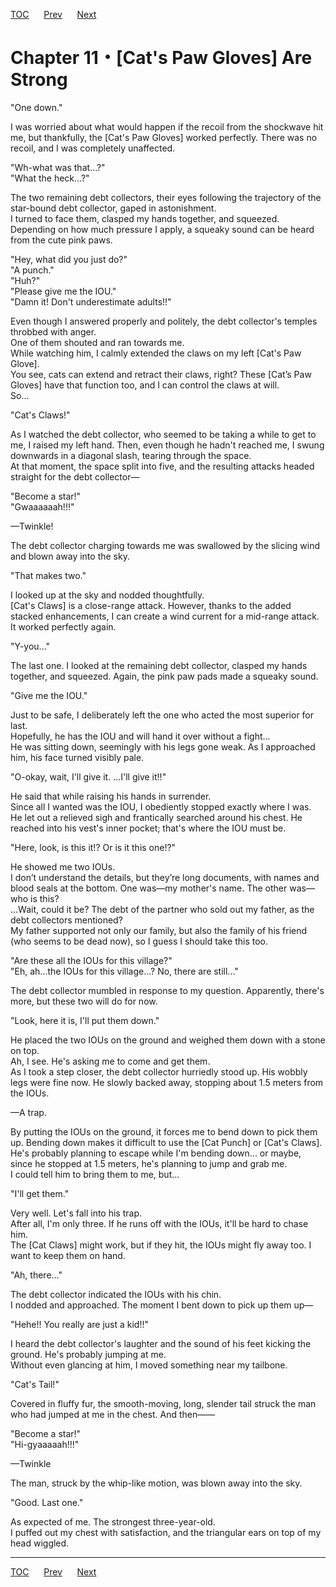 [TOC](../readme.md)&nbsp;&nbsp;&nbsp;&nbsp;&nbsp;&nbsp;[Prev](Section_0010.md)&nbsp;&nbsp;&nbsp;&nbsp;&nbsp;&nbsp;[Next](Section_0012.md)



# Chapter 11・\[Cat's Paw Gloves\] Are Strong

"One down."  
  
I was worried about what would happen if the recoil from the shockwave
hit me, but thankfully, the \[Cat's Paw Gloves\] worked perfectly. There
was no recoil, and I was completely unaffected.  
  
"Wh-what was that...?"  
"What the heck...?"  
  
The two remaining debt collectors, their eyes following the trajectory
of the star-bound debt collector, gaped in astonishment.  
I turned to face them, clasped my hands together, and squeezed.  
Depending on how much pressure I apply, a squeaky sound can be heard
from the cute pink paws.  
  
"Hey, what did you just do?"  
"A punch."  
"Huh?"  
"Please give me the IOU."  
"Damn it! Don't underestimate adults!!"  
  
Even though I answered properly and politely, the debt collector's
temples throbbed with anger.  
One of them shouted and ran towards me.  
While watching him, I calmly extended the claws on my left \[Cat's Paw
Glove\].  
You see, cats can extend and retract their claws, right? These \[Cat’s
Paw Gloves\] have that function too, and I can control the claws at
will.  
So...  
  
"Cat's Claws!"  
  
As I watched the debt collector, who seemed to be taking a while to get
to me, I raised my left hand. Then, even though he hadn't reached me, I
swung downwards in a diagonal slash, tearing through the space.  
At that moment, the space split into five, and the resulting attacks
headed straight for the debt collector—  
  
"Become a star!"  
"Gwaaaaaah!!!"  
  
—Twinkle!  
  
The debt collector charging towards me was swallowed by the slicing wind
and blown away into the sky.  
  
"That makes two."  
  
I looked up at the sky and nodded thoughtfully.  
\[Cat's Claws\] is a close-range attack. However, thanks to the added
stacked enhancements, I can create a wind current for a mid-range
attack. It worked perfectly again.  
  
"Y-you..."  
  
The last one. I looked at the remaining debt collector, clasped my hands
together, and squeezed. Again, the pink paw pads made a squeaky sound.  
  
"Give me the IOU."  
  
Just to be safe, I deliberately left the one who acted the most superior
for last.  
Hopefully, he has the IOU and will hand it over without a fight...  
He was sitting down, seemingly with his legs gone weak. As I approached
him, his face turned visibly pale.  
  
"O-okay, wait, I'll give it. ...I'll give it!!"  
  
He said that while raising his hands in surrender.  
Since all I wanted was the IOU, I obediently stopped exactly where I
was.  
He let out a relieved sigh and frantically searched around his chest. He
reached into his vest's inner pocket; that's where the IOU must be.  
  
"Here, look, is this it!? Or is it this one!?"  
  
He showed me two IOUs.  
I don’t understand the details, but they’re long documents, with names
and blood seals at the bottom. One was—my mother's name. The other
was—who is this?  
...Wait, could it be? The debt of the partner who sold out my father, as
the debt collectors mentioned?  
My father supported not only our family, but also the family of his
friend (who seems to be dead now), so I guess I should take this too.  
  
"Are these all the IOUs for this village?"  
"Eh, ah...the IOUs for this village...? No, there are still..."  
  
The debt collector mumbled in response to my question. Apparently,
there's more, but these two will do for now.  
  
"Look, here it is, I'll put them down."  
  
He placed the two IOUs on the ground and weighed them down with a stone
on top.  
Ah, I see. He's asking me to come and get them.  
As I took a step closer, the debt collector hurriedly stood up. His
wobbly legs were fine now. He slowly backed away, stopping about 1.5
meters from the IOUs.  
  
—A trap.  
  
By putting the IOUs on the ground, it forces me to bend down to pick
them up. Bending down makes it difficult to use the \[Cat Punch\] or
\[Cat's Claws\].  
He's probably planning to escape while I'm bending down... or maybe,
since he stopped at 1.5 meters, he's planning to jump and grab me.  
I could tell him to bring them to me, but...  
  
"I'll get them."  
  
Very well. Let's fall into his trap.  
After all, I'm only three. If he runs off with the IOUs, it'll be hard
to chase him.  
The \[Cat Claws\] might work, but if they hit, the IOUs might fly away
too. I want to keep them on hand.  
  
"Ah, there..."  
  
The debt collector indicated the IOUs with his chin.  
I nodded and approached. The moment I bent down to pick up them up—  
  
"Hehe!! You really are just a kid!!"  
  
I heard the debt collector's laughter and the sound of his feet kicking
the ground. He's probably jumping at me.  
Without even glancing at him, I moved something near my tailbone.  
  
"Cat's Tail!"  
  
Covered in fluffy fur, the smooth-moving, long, slender tail struck the
man who had jumped at me in the chest. And then――  
  
"Become a star!"  
"Hi-gyaaaaah!!!"  
  
—Twinkle  
  
The man, struck by the whip-like motion, was blown away into the sky.  
  
"Good. Last one."  
  
As expected of me. The strongest three-year-old.  
I puffed out my chest with satisfaction, and the triangular ears on top
of my head wiggled.  
  
  
  


---
[TOC](../readme.md)&nbsp;&nbsp;&nbsp;&nbsp;&nbsp;&nbsp;[Prev](Section_0010.md)&nbsp;&nbsp;&nbsp;&nbsp;&nbsp;&nbsp;[Next](Section_0012.md)

